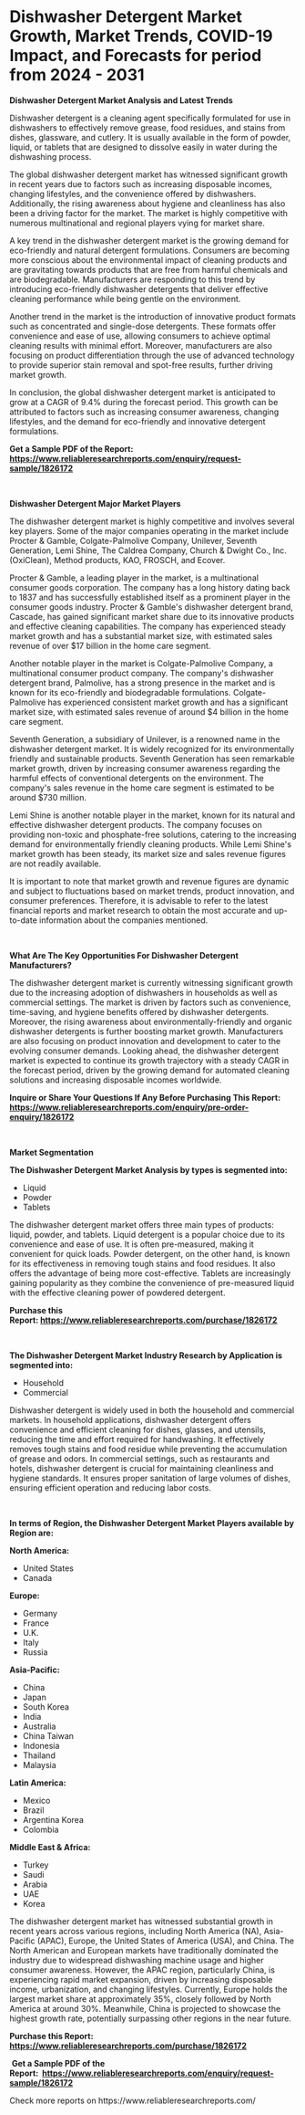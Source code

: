 <p><h1>Dishwasher Detergent Market Growth, Market Trends, COVID-19 Impact, and Forecasts for period from 2024 - 2031</h1></p><p><strong>Dishwasher Detergent Market Analysis and Latest Trends</strong></p>
<p><p>Dishwasher detergent is a cleaning agent specifically formulated for use in dishwashers to effectively remove grease, food residues, and stains from dishes, glassware, and cutlery. It is usually available in the form of powder, liquid, or tablets that are designed to dissolve easily in water during the dishwashing process.</p><p>The global dishwasher detergent market has witnessed significant growth in recent years due to factors such as increasing disposable incomes, changing lifestyles, and the convenience offered by dishwashers. Additionally, the rising awareness about hygiene and cleanliness has also been a driving factor for the market. The market is highly competitive with numerous multinational and regional players vying for market share.</p><p>A key trend in the dishwasher detergent market is the growing demand for eco-friendly and natural detergent formulations. Consumers are becoming more conscious about the environmental impact of cleaning products and are gravitating towards products that are free from harmful chemicals and are biodegradable. Manufacturers are responding to this trend by introducing eco-friendly dishwasher detergents that deliver effective cleaning performance while being gentle on the environment.</p><p>Another trend in the market is the introduction of innovative product formats such as concentrated and single-dose detergents. These formats offer convenience and ease of use, allowing consumers to achieve optimal cleaning results with minimal effort. Moreover, manufacturers are also focusing on product differentiation through the use of advanced technology to provide superior stain removal and spot-free results, further driving market growth.</p><p>In conclusion, the global dishwasher detergent market is anticipated to grow at a CAGR of 9.4% during the forecast period. This growth can be attributed to factors such as increasing consumer awareness, changing lifestyles, and the demand for eco-friendly and innovative detergent formulations.</p></p>
<p><strong>Get a Sample PDF of the Report:&nbsp; <a href="https://www.reliableresearchreports.com/enquiry/request-sample/1826172">https://www.reliableresearchreports.com/enquiry/request-sample/1826172</a></strong></p>
<p>&nbsp;</p>
<p><strong>Dishwasher Detergent Major Market Players</strong></p>
<p><p>The dishwasher detergent market is highly competitive and involves several key players. Some of the major companies operating in the market include Procter & Gamble, Colgate-Palmolive Company, Unilever, Seventh Generation, Lemi Shine, The Caldrea Company, Church & Dwight Co., Inc. (OxiClean), Method products, KAO, FROSCH, and Ecover.</p><p>Procter & Gamble, a leading player in the market, is a multinational consumer goods corporation. The company has a long history dating back to 1837 and has successfully established itself as a prominent player in the consumer goods industry. Procter & Gamble's dishwasher detergent brand, Cascade, has gained significant market share due to its innovative products and effective cleaning capabilities. The company has experienced steady market growth and has a substantial market size, with estimated sales revenue of over $17 billion in the home care segment.</p><p>Another notable player in the market is Colgate-Palmolive Company, a multinational consumer product company. The company's dishwasher detergent brand, Palmolive, has a strong presence in the market and is known for its eco-friendly and biodegradable formulations. Colgate-Palmolive has experienced consistent market growth and has a significant market size, with estimated sales revenue of around $4 billion in the home care segment.</p><p>Seventh Generation, a subsidiary of Unilever, is a renowned name in the dishwasher detergent market. It is widely recognized for its environmentally friendly and sustainable products. Seventh Generation has seen remarkable market growth, driven by increasing consumer awareness regarding the harmful effects of conventional detergents on the environment. The company's sales revenue in the home care segment is estimated to be around $730 million.</p><p>Lemi Shine is another notable player in the market, known for its natural and effective dishwasher detergent products. The company focuses on providing non-toxic and phosphate-free solutions, catering to the increasing demand for environmentally friendly cleaning products. While Lemi Shine's market growth has been steady, its market size and sales revenue figures are not readily available.</p><p>It is important to note that market growth and revenue figures are dynamic and subject to fluctuations based on market trends, product innovation, and consumer preferences. Therefore, it is advisable to refer to the latest financial reports and market research to obtain the most accurate and up-to-date information about the companies mentioned.</p></p>
<p>&nbsp;</p>
<p><strong>What Are The Key Opportunities For Dishwasher Detergent Manufacturers?</strong></p>
<p><p>The dishwasher detergent market is currently witnessing significant growth due to the increasing adoption of dishwashers in households as well as commercial settings. The market is driven by factors such as convenience, time-saving, and hygiene benefits offered by dishwasher detergents. Moreover, the rising awareness about environmentally-friendly and organic dishwasher detergents is further boosting market growth. Manufacturers are also focusing on product innovation and development to cater to the evolving consumer demands. Looking ahead, the dishwasher detergent market is expected to continue its growth trajectory with a steady CAGR in the forecast period, driven by the growing demand for automated cleaning solutions and increasing disposable incomes worldwide.</p></p>
<p><strong>Inquire or Share Your Questions If Any Before Purchasing This Report: <a href="https://www.reliableresearchreports.com/enquiry/pre-order-enquiry/1826172">https://www.reliableresearchreports.com/enquiry/pre-order-enquiry/1826172</a></strong></p>
<p>&nbsp;</p>
<p><strong>Market Segmentation</strong></p>
<p><strong>The Dishwasher Detergent Market Analysis by types is segmented into:</strong></p>
<p><ul><li>Liquid</li><li>Powder</li><li>Tablets</li></ul></p>
<p><p>The dishwasher detergent market offers three main types of products: liquid, powder, and tablets. Liquid detergent is a popular choice due to its convenience and ease of use. It is often pre-measured, making it convenient for quick loads. Powder detergent, on the other hand, is known for its effectiveness in removing tough stains and food residues. It also offers the advantage of being more cost-effective. Tablets are increasingly gaining popularity as they combine the convenience of pre-measured liquid with the effective cleaning power of powdered detergent.</p></p>
<p><strong>Purchase this Report:&nbsp;<a href="https://www.reliableresearchreports.com/purchase/1826172">https://www.reliableresearchreports.com/purchase/1826172</a></strong></p>
<p>&nbsp;</p>
<p><strong>The Dishwasher Detergent Market Industry Research by Application is segmented into:</strong></p>
<p><ul><li>Household</li><li>Commercial</li></ul></p>
<p><p>Dishwasher detergent is widely used in both the household and commercial markets. In household applications, dishwasher detergent offers convenience and efficient cleaning for dishes, glasses, and utensils, reducing the time and effort required for handwashing. It effectively removes tough stains and food residue while preventing the accumulation of grease and odors. In commercial settings, such as restaurants and hotels, dishwasher detergent is crucial for maintaining cleanliness and hygiene standards. It ensures proper sanitation of large volumes of dishes, ensuring efficient operation and reducing labor costs.</p></p>
<p>&nbsp;</p>
<p><strong>In terms of Region, the Dishwasher Detergent Market Players available by Region are:</strong></p>
<p>
    <p> <strong> North America: </strong>
        <ul>
            <li>United States</li>
            <li>Canada</li>
        </ul>
        </p> 
    <p> <strong> Europe: </strong>
        <ul>
            <li>Germany</li>
            <li>France</li>
            <li>U.K.</li>
            <li>Italy</li>
            <li>Russia</li>
        </ul>
        </p> 
    <p> <strong> Asia-Pacific: </strong>
        <ul>
            <li>China</li>
            <li>Japan</li>
            <li>South Korea</li>
            <li>India</li>
            <li>Australia</li>
            <li>China Taiwan</li>
            <li>Indonesia</li>
            <li>Thailand</li>
            <li>Malaysia</li>
        </ul>
        </p> 
    <p> <strong> Latin America: </strong>
        <ul>
            <li>Mexico</li>
            <li>Brazil</li>
            <li>Argentina Korea</li>
            <li>Colombia</li>
        </ul>
        </p> 
    <p> <strong> Middle East & Africa: </strong>
        <ul>
            <li>Turkey</li>
            <li>Saudi</li>
            <li>Arabia</li>
            <li>UAE</li>
            <li>Korea</li>
        </ul>
    </p>
    </p>
<p><p>The dishwasher detergent market has witnessed substantial growth in recent years across various regions, including North America (NA), Asia-Pacific (APAC), Europe, the United States of America (USA), and China. The North American and European markets have traditionally dominated the industry due to widespread dishwashing machine usage and higher consumer awareness. However, the APAC region, particularly China, is experiencing rapid market expansion, driven by increasing disposable income, urbanization, and changing lifestyles. Currently, Europe holds the largest market share at approximately 35%, closely followed by North America at around 30%. Meanwhile, China is projected to showcase the highest growth rate, potentially surpassing other regions in the near future.</p></p>
<p><strong>Purchase this Report: <a href="https://www.reliableresearchreports.com/purchase/1826172">https://www.reliableresearchreports.com/purchase/1826172</a></strong></p>
<p>&nbsp;<strong>Get a Sample PDF of the Report:&nbsp;&nbsp;<a href="https://www.reliableresearchreports.com/enquiry/request-sample/1826172">https://www.reliableresearchreports.com/enquiry/request-sample/1826172</a></strong></p>
<p><strong></strong></p>
<p>Check more reports on https://www.reliableresearchreports.com/</p>